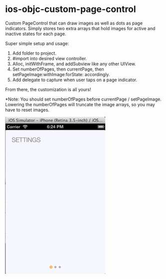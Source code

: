 ios-objc-custom-page-control
============================

Custom PageControl that can draw images as well as dots as page indicators. Simply stores two extra arrays that hold images for active and inactive states for each page.

Super simple setup and usage:

 1. Add folder to project.
 2. #import into desired view controller.
 3. Alloc, initWithFrame, and addSubview like any other UIView.
 4. Set numberOfPages, then currentPage, then setPageImage:withImage:forState: accordingly.
 5. Add delegate to capture when user taps on a page indicator.

From there, the customization is all yours!

*Note: You should set numberOfPages before currentPage / setPageImage. Lowering
the numberOfPages will truncate the image arrays, so you may have to reset
images.

![Screenshot](/screenshot.png "Example")
